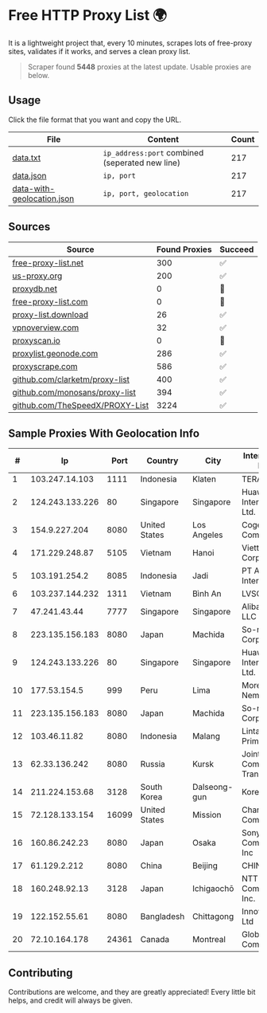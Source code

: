 
# Free HTTP Proxy List 🌍

It is a lightweight project that, every 10 minutes, scrapes lots of free-proxy sites, validates if it works, and serves a clean proxy list.


> Scraper found **5448** proxies at the latest update. Usable proxies are below.

## Usage

Click the file format that you want and copy the URL.


|File|Content|Count|
|----|-------|-----|
|[data.txt](https://raw.githubusercontent.com/themiralay/Proxy-List-World/master/data.txt)|`ip_address:port` combined (seperated new line)|217|
|[data.json](https://raw.githubusercontent.com/themiralay/Proxy-List-World/master/data.json)|`ip, port`|217|
|[data-with-geolocation.json](https://raw.githubusercontent.com/themiralay/Proxy-List-World/master/data-with-geolocation.json)|`ip, port, geolocation`|217|

## Sources

|Source|Found Proxies|Succeed|
|------|-------------|-------|
|[free-proxy-list.net](https://free-proxy-list.net)|300|✅|
|[us-proxy.org](https://www.us-proxy.org)|200|✅|
|[proxydb.net](http://proxydb.net)|0|🚫|
|[free-proxy-list.com](https://free-proxy-list.com/?page=&port=&type%5B%5D=http&type%5B%5D=https&up_time=0&search=Search)|0|🚫|
|[proxy-list.download](https://www.proxy-list.download/HTTP)|26|✅|
|[vpnoverview.com](https://vpnoverview.com/privacy/anonymous-browsing/free-proxy-servers)|32|✅|
|[proxyscan.io](https://www.proxyscan.io)|0|🚫|
|[proxylist.geonode.com](https://proxylist.geonode.com/api/proxy-list?limit=300&page=1&sort_by=lastChecked&sort_type=desc&protocols=http,https)|286|✅|
|[proxyscrape.com](https://api.proxyscrape.com/v2/?request=displayproxies&protocol=http&timeout=10000&country=all&ssl=all&anonymity=all)|586|✅|
|[github.com/clarketm/proxy-list](https://raw.githubusercontent.com/clarketm/proxy-list/master/proxy-list-raw.txt)|400|✅|
|[github.com/monosans/proxy-list](https://raw.githubusercontent.com/monosans/proxy-list/main/proxies/http.txt)|394|✅|
|[github.com/TheSpeedX/PROXY-List](https://raw.githubusercontent.com/TheSpeedX/PROXY-List/master/http.txt)|3224|✅|


## Sample Proxies With Geolocation Info

|#|Ip|Port|Country|City|Internet Service Provider|
|-|--|----|-------|----|-------------------------|
|1|103.247.14.103|1111|Indonesia|Klaten|TERABIT|
|2|124.243.133.226|80|Singapore|Singapore|Huawei International Pte. Ltd.|
|3|154.9.227.204|8080|United States|Los Angeles|Cogent Communications|
|4|171.229.248.87|5105|Vietnam|Hanoi|Viettel Corporation|
|5|103.191.254.2|8085|Indonesia|Jadi|PT Ayodya Data Internusa|
|6|103.237.144.232|1311|Vietnam|Bình An|LVSOFT|
|7|47.241.43.44|7777|Singapore|Singapore|Alibaba Cloud LLC|
|8|223.135.156.183|8080|Japan|Machida|So-net Corporation|
|9|124.243.133.226|80|Singapore|Singapore|Huawei International Pte. Ltd.|
|10|177.53.154.5|999|Peru|Lima|Moreno Yanoc Nemias Bernardo|
|11|223.135.156.183|8080|Japan|Machida|So-net Corporation|
|12|103.46.11.82|8080|Indonesia|Malang|Lintas Data Prima, PT|
|13|62.33.136.242|8080|Russia|Kursk|Joint Stock Company TransTeleCom|
|14|211.224.153.68|3128|South Korea|Dalseong-gun|Korea Telecom|
|15|72.128.133.154|16099|United States|Mission|Charter Communications|
|16|160.86.242.23|8080|Japan|Osaka|Sony Network Communications Inc|
|17|61.129.2.212|8080|China|Beijing|CHINANET|
|18|160.248.92.13|3128|Japan|Ichigaochō|NTT PC Communications, Inc.|
|19|122.152.55.61|8080|Bangladesh|Chittagong|Innovative Online Ltd|
|20|72.10.164.178|24361|Canada|Montreal|GloboTech Communications|



## Contributing

Contributions are welcome, and they are greatly appreciated! Every
little bit helps, and credit will always be given.

